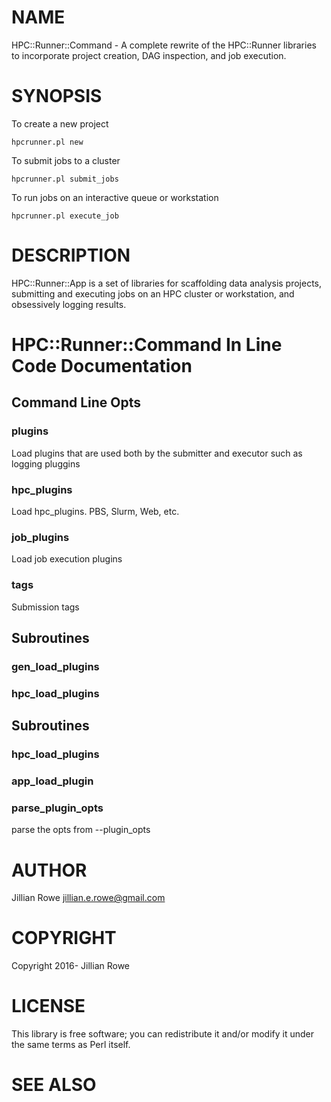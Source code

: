 # NAME

HPC::Runner::Command - A complete rewrite of the HPC::Runner libraries to incorporate project creation, DAG inspection, and job execution.

# SYNOPSIS

To create a new project

    hpcrunner.pl new

To submit jobs to a cluster

    hpcrunner.pl submit_jobs

To run jobs on an interactive queue or workstation

    hpcrunner.pl execute_job

# DESCRIPTION

HPC::Runner::App is a set of libraries for scaffolding data analysis projects, submitting and executing jobs on an HPC cluster or workstation, and obsessively logging results.

# HPC::Runner::Command In Line Code Documentation

## Command Line Opts

### plugins

Load plugins that are used both by the submitter and executor such as logging pluggins

### hpc\_plugins

Load hpc\_plugins. PBS, Slurm, Web, etc.

### job\_plugins

Load job execution plugins

### tags

Submission tags

## Subroutines

### gen\_load\_plugins

### hpc\_load\_plugins

## Subroutines

### hpc\_load\_plugins

### app\_load\_plugin

### parse\_plugin\_opts

parse the opts from --plugin\_opts

# AUTHOR

Jillian Rowe <jillian.e.rowe@gmail.com>

# COPYRIGHT

Copyright 2016- Jillian Rowe

# LICENSE

This library is free software; you can redistribute it and/or modify
it under the same terms as Perl itself.

# SEE ALSO
